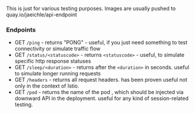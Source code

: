 This is just for various testing purposes.
Images are usually pushed to quay.io/jaeichle/api-endpoint

### Endpoints

* GET `/ping` - returns "PONG" - useful, if you just need something to test connectivity or simulate traffic flow
* GET `/status/<statuscode>` - returns `<statuscode>` - useful, to simulate specific http response statuses
* GET `/sleep/<duration>` - returns after the `<duration>` in seconds. useful to simulate longer running requests
* GET `/headers` - returns all request headers. has been proven useful not only in the context of Istio.
* GET `/pod` - returns the name of the pod , which should be injected via downward API in the deployment. useful for any kind of session-related testing.
